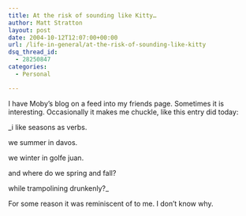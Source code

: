 ```yaml
---
title: At the risk of sounding like Kitty…
author: Matt Stratton
layout: post
date: 2004-10-12T12:07:00+00:00
url: /life-in-general/at-the-risk-of-sounding-like-kitty
dsq_thread_id:
  - 28250847
categories:
  - Personal

---
```

I have Moby&#8217;s blog on a feed into my friends page. Sometimes it is interesting. Occasionally it makes me chuckle, like this entry did today:

_i like seasons as verbs.
  
we summer in davos.
  
we winter in golfe juan.
  
and where do we spring and fall?
  
while trampolining drunkenly?_

For some reason it was reminiscent of to me. I don&#8217;t know why.